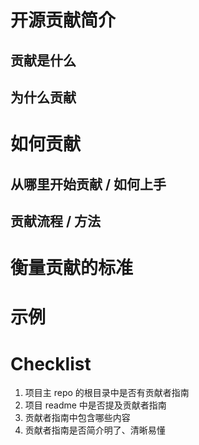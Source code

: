 
# 开源贡献简介
  ## 贡献是什么
  ## 为什么贡献

# 如何贡献
  ## 从哪里开始贡献 / 如何上手
  ## 贡献流程 / 方法

# 衡量贡献的标准

# 示例

# Checklist
1. 项目主 repo 的根目录中是否有贡献者指南
2. 项目 readme 中是否提及贡献者指南
3. 贡献者指南中包含哪些内容
4. 贡献者指南是否简介明了、清晰易懂
